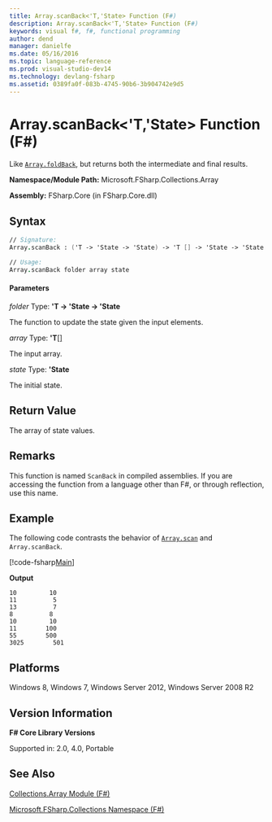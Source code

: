 ```yaml
---
title: Array.scanBack<'T,'State> Function (F#)
description: Array.scanBack<'T,'State> Function (F#)
keywords: visual f#, f#, functional programming
author: dend
manager: danielfe
ms.date: 05/16/2016
ms.topic: language-reference
ms.prod: visual-studio-dev14
ms.technology: devlang-fsharp
ms.assetid: 0389fa0f-083b-4745-90b6-3b904742e9d5 
---
```


# Array.scanBack<'T,'State> Function (F#)

Like [`Array.foldBack`](https://msdn.microsoft.com/library/1121a453-dead-4711-a0ca-cc147752989c), but returns both the intermediate and final results.

**Namespace/Module Path:** Microsoft.FSharp.Collections.Array

**Assembly:** FSharp.Core (in FSharp.Core.dll)


## Syntax

```fsharp
// Signature:
Array.scanBack : ('T -> 'State -> 'State) -> 'T [] -> 'State -> 'State []

// Usage:
Array.scanBack folder array state
```

#### Parameters
*folder*
Type: **'T -&gt; 'State -&gt; 'State**


The function to update the state given the input elements.


*array*
Type: **'T**[[]](https://msdn.microsoft.com/library/def20292-9aae-4596-9275-b94e594f8493)


The input array.


*state*
Type: **'State**


The initial state.

## Return Value

The array of state values.

## Remarks
This function is named `ScanBack` in compiled assemblies. If you are accessing the function from a language other than F#, or through reflection, use this name.

## Example

The following code contrasts the behavior of [`Array.scan`](https://msdn.microsoft.com/library/f6893608-9146-450d-9ebb-a0016803fbb0) and `Array.scanBack`.

[!code-fsharp[Main](~samples/snippets/fsharp/arrays/snippet36.fs)]

**Output**

```
10         10
11          5
13          7
8          8
10         10
11        100
55        500
3025        501
```

## Platforms
Windows 8, Windows 7, Windows Server 2012, Windows Server 2008 R2


## Version Information
**F# Core Library Versions**

Supported in: 2.0, 4.0, Portable

## See Also
[Collections.Array Module &#40;F&#35;&#41;](Collections.Array-Module-%5BFSharp%5D.md)

[Microsoft.FSharp.Collections Namespace &#40;F&#35;&#41;](Microsoft.FSharp.Collections-Namespace-%5BFSharp%5D.md)